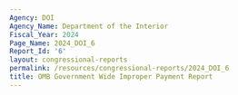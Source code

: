 ```yaml
---
Agency: DOI
Agency_Name: Department of the Interior
Fiscal_Year: 2024
Page_Name: 2024_DOI_6
Report_Id: '6'
layout: congressional-reports
permalink: /resources/congressional-reports/2024_DOI_6
title: OMB Government Wide Improper Payment Report
---
```


